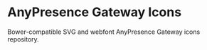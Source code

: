 # AnyPresence Gateway Icons

Bower-compatible SVG and webfont AnyPresence Gateway icons repository.
